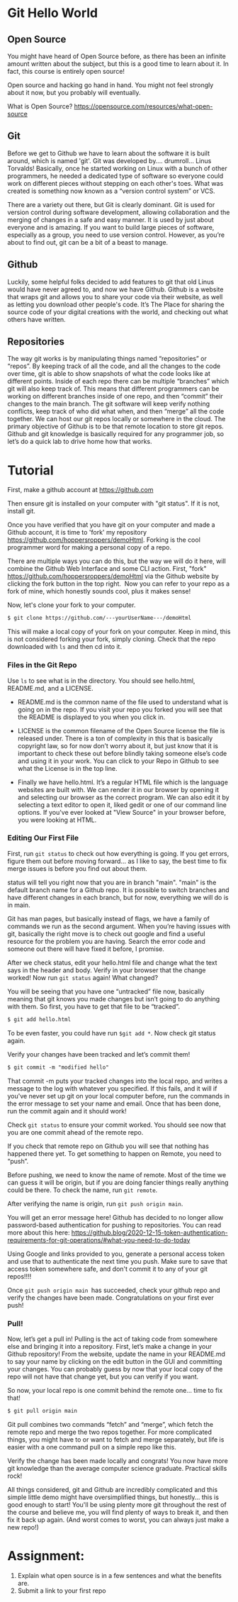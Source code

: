 # Git Hello World

## Open Source

You might have heard of Open Source before, as there has been an
infinite amount written about the subject, but this is a good time to
learn about it. In fact, this course is entirely open source!

Open source and hacking go hand in hand. You might not feel strongly
about it now, but you probably will eventually.

What is Open Source?
<a href="https://opensource.com/resources/what-open-source"
rel="noopener"
target="_blank">https://opensource.com/resources/what-open-source</a>

## Git

Before we get to Github we have to learn about the software it is built
around, which is named 'git'. Git was developed by…. drumroll… Linus
Torvalds! Basically, once he started working on Linux with a bunch of
other programmers, he needed a dedicated type of software so everyone
could work on different pieces without stepping on each other's toes.
What was created is something now known as a “version control system” or
VCS.

There are a variety out there, but Git is clearly dominant. Git is used
for version control during software development, allowing collaboration
and the merging of changes in a safe and easy manner. It is used by just
about everyone and is amazing. If you want to build large pieces of
software, especially as a group, you need to use version control.
However, as you’re about to find out, git can be a bit of a beast to
manage.

## Github

Luckily, some helpful folks decided to add features to git that old
Linus would have never agreed to, and now we have Github. Github is a
website that wraps git and allows you to share your code via their
website, as well as letting you download other people's code. It’s The
Place for sharing the source code of your digital creations with the
world, and checking out what others have written.

## Repositories

The way git works is by manipulating things named “repositories” or
“repos”. By keeping track of all the code, and all the changes to the
code over time, git is able to show snapshots of what the code looks
like at different points. Inside of each repo there can be multiple
“branches” which git will also keep track of. This means that different
programmers can be working on different branches inside of one repo, and
then “commit” their changes to the main branch. The git software will
keep verify nothing conflicts, keep track of who did what when, and then
“merge” all the code together. We can host our git repos locally or
somewhere in the cloud. The primary objective of Github is to be that
remote location to store git repos. Github and git knowledge is
basically required for any programmer job, so let’s do a quick lab to
drive home how that works.

# Tutorial

First, make a github account at
<a href="https://github.com/" rel="noopener"
target="_blank">https://github.com</a>

Then ensure git is installed on your computer with "git status". If it
is not, install git.

Once you have verified that you have git on your computer and made a
Github account, it is time to 'fork' my repository
<a href="https://github.com/hoppersroppers/demoHtml" rel="noopener"
target="_blank">https://github.com/hoppersroppers/demoHtml</a>. Forking
is the cool programmer word for making a personal copy of a repo.

There are multiple ways you can do this, but the way we will do it here,
will combine the Github Web Interface and some CLI action. First, "fork"
<a href="https://github.com/hoppersroppers/demoHtml" rel="noopener"
target="_blank">https://github.com/hoppersroppers/demoHtml</a> via the
Github website by clicking the fork button in the top right.  Now you
can refer to your repo as a fork of mine, which honestly sounds cool,
plus it makes sense! 

Now, let's clone your fork to your computer.

``` default
$ git clone https://github.com/---yourUserName---/demoHtml
```

This will make a local copy of your fork on your computer. Keep in mind,
this is not considered forking your fork, simply cloning. Check that the
repo downloaded with `ls` and then cd into it.

### Files in the Git Repo

Use `ls` to see what is in the directory. You should see hello.html,
README.md, and a LICENSE.

-   README.md is the common name of the file used to understand what is
    going on in the repo. If you visit your repo you forked you will see
    that the README is displayed to you when you click in.

-   LICENSE is the common filename of the Open Source license the file
    is released under. There is a ton of complexity in this that is
    basically copyright law, so for now don’t worry about it, but just
    know that it is important to check these out before blindly taking
    someone else’s code and using it in your work. You can click to your
    Repo in Github to see what the License is in the top line.

-   Finally we have hello.html. It’s a regular HTML file which is the
    language websites are built with. We can render it in our browser by
    opening it and selecting our browser as the correct program. We can
    also edit it by selecting a text editor to open it, liked gedit or
    one of our command line options. If you've ever looked at "View
    Source" in your browser before, you were looking at HTML.

### Editing Our First File

First, run `git status` to check out how everything is going. If you get
errors, figure them out before moving forward... as I like to say, the
best time to fix merge issues is before you find out about them. 

status will tell you right now that you are in branch "main". "main" is
the default branch name for a Github repo. It is possible to switch
branches and have different changes in each branch, but for now,
everything we will do is in main.

Git has man pages, but basically instead of flags, we have a family of
commands we run as the second argument. When you’re having issues with
git, basically the right move is to check out google and find a useful
resource for the problem you are having. Search the error code and
someone out there will have fixed it before, I promise.

After we check status, edit your hello.html file and change what the
text says in the header and body. Verify in your browser that the change
worked! Now run `git status` again! What changed?

You will be seeing that you have one “untracked” file now, basically
meaning that git knows you made changes but isn’t going to do anything
with them. So first, you have to get that file to be “tracked”.

``` default
$ git add hello.html 
```

To be even faster, you could have run `$git add *`. Now check git status
again.

Verify your changes have been tracked and let’s commit them!

``` default
$ git commit -m "modified hello"
```

That commit -m puts your tracked changes into the local repo, and writes
a message to the log with whatever you specified. If this fails, and it
will if you've never set up git on your local computer before, run the
commands in the error message to set your name and email. Once that has
been done, run the commit again and it should work!

Check `git status` to ensure your commit worked. You should see now that
you are one commit ahead of the remote repo.

If you check that remote repo on Github you will see that nothing has
happened there yet. To get something to happen on Remote, you need to
“push”.

Before pushing, we need to know the name of remote. Most of the time we
can guess it will be origin, but if you are doing fancier things really
anything could be there. To check the name, run `git remote`. 

After verifying the name is origin, run `git push origin main`.

You will get an error message here! Github has decided to no longer
allow password-based authentication for pushing to repositories. You can
read more about this here:
<https://github.blog/2020-12-15-token-authentication-requirements-for-git-operations/#what-you-need-to-do-today> 

Using Google and links provided to you, generate a personal access token
and use that to authenticate the next time you push. Make sure to save
that access token somewhere safe, and don't commit it to any of your git
repos!!!! 

Once `git push origin main `has succeeded, check your github repo and
verify the changes have been made. Congratulations on your first ever
push!

### Pull!

Now, let’s get a pull in! Pulling is the act of taking code from
somewhere else and bringing it into a repository. First, let’s make a
change in your Github repository! From the website, update the name in
your README.md to say your name by clicking on the edit button in the
GUI and committing your changes. You can probably guess by now that your
local copy of the repo will not have that change yet, but you can verify
if you want.

So now, your local repo is one commit behind the remote one… time to fix
that!

``` default
$ git pull origin main
```

Git pull combines two commands “fetch” and “merge”, which fetch the
remote repo and merge the two repos together. For more complicated
things, you might have to or want to fetch and merge separately, but
life is easier with a one command pull on a simple repo like this.

Verify the change has been made locally and congrats! You now have more
git knowledge than the average computer science graduate. Practical
skills rock!

All things considered, git and Github are incredibly complicated and
this simple little demo might have oversimplified things, but
honestly... this is good enough to start! You'll be using plenty more
git throughout the rest of the course and believe me, you will find
plenty of ways to break it, and then fix it back up again. (And worst
comes to worst, you can always just make a new repo!)

# Assignment:

1.  Explain what open source is in a few sentences and what the benefits
    are.
2.  Submit a link to your first repo
